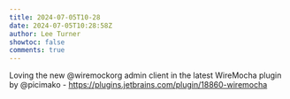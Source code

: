 ```yaml
---
title: 2024-07-05T10-28
date: 2024-07-05T10:28:58Z
author: Lee Turner
showtoc: false
comments: true
---
```


Loving the new @wiremockorg  admin client in the latest WireMocha plugin by @picimako - https://plugins.jetbrains.com/plugin/18860-wiremocha

